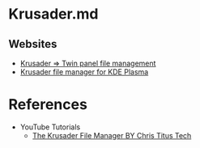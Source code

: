 # Krusader.md

## Websites

* [Krusader => Twin panel file management](https://krusader.org/)
* [Krusader file manager for KDE Plasma](https://apps.kde.org/krusader/)

# References

* YouTube Tutorials
  * [The Krusader File Manager BY Chris Titus Tech](https://www.youtube.com/watch?v=ZGQr_o28UPQ)
  